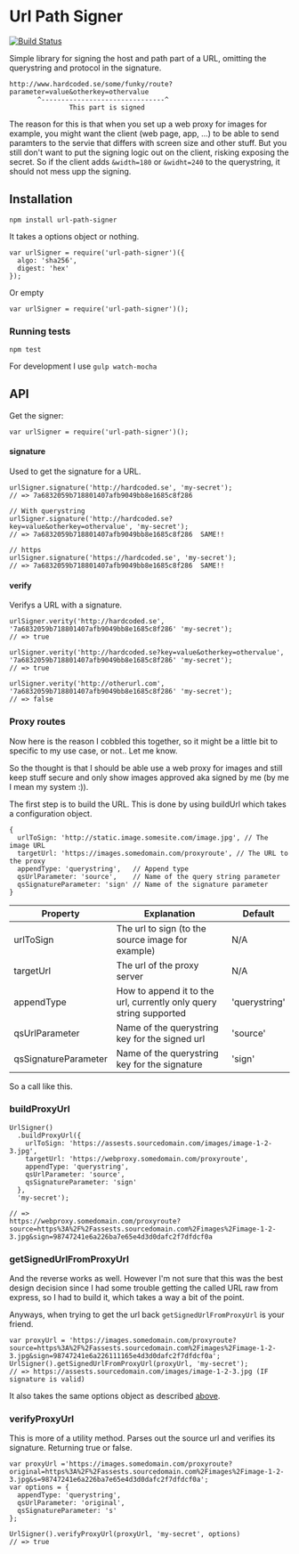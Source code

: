 # Url Path Signer
[![Build Status](https://travis-ci.org/nippe/url-path-signer.svg)](https://travis-ci.org/nippe/url-path-signer)

Simple library for signing the host and path part of a URL, omitting the querystring and protocol in the signature.
```
http://www.hardcoded.se/some/funky/route?parameter=value&otherkey=othervalue
       ^-------------------------------^
               This part is signed
```

The reason for this is that when you set up a web proxy for images for example, you might want the client (web page, app, ...) to be able to send paramters to the servie that differs with screen size and other stuff. But you still don't want to put the signing logic out on the client, risking exposing the secret. So if the client adds `&width=180` or `&widht=240` to the querystring, it should not mess upp the signing.

## Installation

`npm install url-path-signer`

It takes a options object or nothing.
```
var urlSigner = require('url-path-signer')({
  algo: 'sha256',
  digest: 'hex'
});
```

Or empty

```
var urlSigner = require('url-path-signer')();
```

### Running tests
`npm test`

For development I use `gulp watch-mocha`


## API
Get the signer:
```
var urlSigner = require('url-path-signer')();
```

#### signature
Used to get the signature for a URL.
```
urlSigner.signature('http://hardcoded.se', 'my-secret');
// => 7a6832059b718801407afb9049bb8e1685c8f286

// With querystring
urlSigner.signature('http://hardcoded.se?key=value&otherkey=othervalue', 'my-secret');
// => 7a6832059b718801407afb9049bb8e1685c8f286  SAME!!

// https
urlSigner.signature('https://hardcoded.se', 'my-secret');
// => 7a6832059b718801407afb9049bb8e1685c8f286  SAME!!
```

#### verify
Verifys a URL with a signature.

```
urlSigner.verity('http://hardcoded.se', '7a6832059b718801407afb9049bb8e1685c8f286' 'my-secret');
// => true

urlSigner.verity('http://hardcoded.se?key=value&otherkey=othervalue', '7a6832059b718801407afb9049bb8e1685c8f286' 'my-secret');
// => true

urlSigner.verity('http://otherurl.com', '7a6832059b718801407afb9049bb8e1685c8f286' 'my-secret');
// => false
```

### Proxy routes
Now here is the reason I cobbled this together, so it might be a little bit to specific to my use case, or not.. Let me know.

So the thought is that I should be able use a web proxy for images and still keep stuff secure and only show images approved aka signed by me (by me I mean my system :)).

The first step is to build the URL. This is done by using buildUrl which takes a configuration object.

```
{
  urlToSign: 'http://static.image.somesite.com/image.jpg', // The image URL
  targetUrl: 'https://images.somedomain.com/proxyroute', // The URL to the proxy
  appendType: 'querystring',   // Append type
  qsUrlParameter: 'source',    // Name of the query string parameter
  qsSignatureParameter: 'sign' // Name of the signature parameter
}
```

|Property| Explanation | Default |
|--------|-------------|---------|
| urlToSign | The url to sign (to the source image for example) | N/A |
| targetUrl | The url of the proxy server | N/A |
| appendType | How to append it to the url, currently only query string supported| 'querystring' |
| qsUrlParameter | Name of the querystring key for the signed url | 'source'|
| qsSignatureParameter | Name of the querystring key for the signature | 'sign' |

So a call like this.

### buildProxyUrl

```
UrlSigner()
  .buildProxyUrl({
    urlToSign: 'https://assests.sourcedomain.com/images/image-1-2-3.jpg',
    targetUrl: 'https://webproxy.somedomain.com/proxyroute',
    appendType: 'querystring',
    qsUrlParameter: 'source',
    qsSignatureParameter: 'sign'
  },
  'my-secret');

// =>
https://webproxy.somedomain.com/proxyroute?source=https%3A%2F%2Fassests.sourcedomain.com%2Fimages%2Fimage-1-2-3.jpg&sign=98747241e6a226ba7e65e4d3d0dafc2f7dfdcf0a
```

### getSignedUrlFromProxyUrl
And the reverse works as well. However I'm not sure that this was the best design decision since I had some trouble getting the called URL raw from express, so I had to build it, which takes a way a bit of the point.

Anyways, when trying to get the url back `getSignedUrlFromProxyUrl` is your friend.

```
var proxyUrl = 'https://images.somedomain.com/proxyroute?source=https%3A%2F%2Fassests.sourcedomain.com%2Fimages%2Fimage-1-2-3.jpg&sign=98747241e6a226111165e4d3d0dafc2f7dfdcf0a';
UrlSigner().getSignedUrlFromProxyUrl(proxyUrl, 'my-secret');
// => https://assests.sourcedomain.com/images/image-1-2-3.jpg (IF signature is valid)
```

It also takes the same options object as described [above](#proxy-routes).

### verifyProxyUrl
This is more of a utility method. Parses out the source url and verifies its signature. Returning true or false.

```
var proxyUrl ='https://images.somedomain.com/proxyroute?original=https%3A%2F%2Fassests.sourcedomain.com%2Fimages%2Fimage-1-2-3.jpg&s=98747241e6a226ba7e65e4d3d0dafc2f7dfdcf0a';
var options = {
  appendType: 'querystring',
  qsUrlParameter: 'original',
  qsSignatureParameter: 's'
};

UrlSigner().verifyProxyUrl(proxyUrl, 'my-secret', options)
// => true
```
